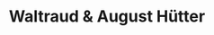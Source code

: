 ---
title: "Waltraud & August Hütter"
url: /straden/waltraud-und-august-huetter/
shop: Metzgerei
---